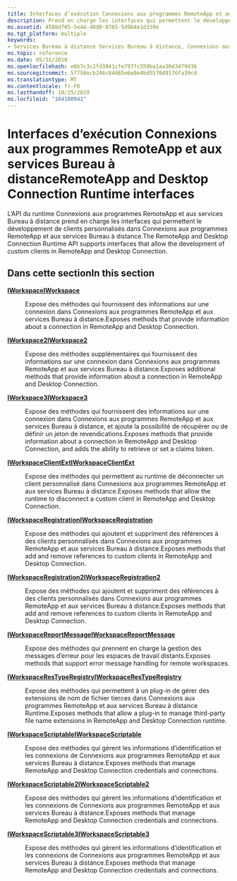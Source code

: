 ```yaml
---
title: Interfaces d’exécution Connexions aux programmes RemoteApp et aux services Bureau à distance
description: Prend en charge les interfaces qui permettent le développement de clients personnalisés dans Connexions aux programmes RemoteApp et aux services Bureau à distance.
ms.assetid: 4580df05-5e44-40d0-8765-5d9b4e1d339e
ms.tgt_platform: multiple
keywords:
- Services Bureau à distance Services Bureau à distance, Connexions aux programmes RemoteApp et aux services Bureau à distance référence de l’API Runtime
ms.topic: reference
ms.date: 05/31/2018
ms.openlocfilehash: e6b7c3c2fd3841cfe797fc559ba1aa30d3479436
ms.sourcegitcommit: 57758ecb246c84d65e6e0e4bd5570d9176fa39cd
ms.translationtype: MT
ms.contentlocale: fr-FR
ms.lasthandoff: 10/25/2019
ms.locfileid: "104100941"
---
```

# <a name="remoteapp-and-desktop-connection-runtime-interfaces"></a><span data-ttu-id="11145-104">Interfaces d’exécution Connexions aux programmes RemoteApp et aux services Bureau à distance</span><span class="sxs-lookup"><span data-stu-id="11145-104">RemoteApp and Desktop Connection Runtime interfaces</span></span>

<span data-ttu-id="11145-105">L’API du runtime Connexions aux programmes RemoteApp et aux services Bureau à distance prend en charge les interfaces qui permettent le développement de clients personnalisés dans Connexions aux programmes RemoteApp et aux services Bureau à distance.</span><span class="sxs-lookup"><span data-stu-id="11145-105">The RemoteApp and Desktop Connection Runtime API supports interfaces that allow the development of custom clients in RemoteApp and Desktop Connection.</span></span>

## <a name="in-this-section"></a><span data-ttu-id="11145-106">Dans cette section</span><span class="sxs-lookup"><span data-stu-id="11145-106">In this section</span></span>

<dl> <dt>

[<span data-ttu-id="11145-107">**IWorkspace**</span><span class="sxs-lookup"><span data-stu-id="11145-107">**IWorkspace**</span></span>](/windows/desktop/api/workspaceruntime/nn-workspaceruntime-iworkspace)
</dt> <dd>

<span data-ttu-id="11145-108">Expose des méthodes qui fournissent des informations sur une connexion dans Connexions aux programmes RemoteApp et aux services Bureau à distance.</span><span class="sxs-lookup"><span data-stu-id="11145-108">Exposes methods that provide information about a connection in RemoteApp and Desktop Connection.</span></span>

</dd> <dt>

[<span data-ttu-id="11145-109">**IWorkspace2**</span><span class="sxs-lookup"><span data-stu-id="11145-109">**IWorkspace2**</span></span>](/windows/desktop/api/workspaceruntime/nn-workspaceruntime-iworkspace2)
</dt> <dd>

<span data-ttu-id="11145-110">Expose des méthodes supplémentaires qui fournissent des informations sur une connexion dans Connexions aux programmes RemoteApp et aux services Bureau à distance.</span><span class="sxs-lookup"><span data-stu-id="11145-110">Exposes additional methods that provide information about a connection in RemoteApp and Desktop Connection.</span></span>

</dd> <dt>

[<span data-ttu-id="11145-111">**IWorkspace3**</span><span class="sxs-lookup"><span data-stu-id="11145-111">**IWorkspace3**</span></span>](/windows/desktop/api/workspaceruntime/nn-workspaceruntime-iworkspace3)
</dt> <dd>

<span data-ttu-id="11145-112">Expose des méthodes qui fournissent des informations sur une connexion dans Connexions aux programmes RemoteApp et aux services Bureau à distance, et ajoute la possibilité de récupérer ou de définir un jeton de revendications.</span><span class="sxs-lookup"><span data-stu-id="11145-112">Exposes methods that provide information about a connection in RemoteApp and Desktop Connection, and adds the ability to retrieve or set a claims token.</span></span>

</dd> <dt>

[<span data-ttu-id="11145-113">**IWorkspaceClientExt**</span><span class="sxs-lookup"><span data-stu-id="11145-113">**IWorkspaceClientExt**</span></span>](/windows/desktop/api/Workspaceruntimeclientext/nn-workspaceruntimeclientext-iworkspaceclientext)
</dt> <dd>

<span data-ttu-id="11145-114">Expose des méthodes qui permettent au runtime de déconnecter un client personnalisé dans Connexions aux programmes RemoteApp et aux services Bureau à distance.</span><span class="sxs-lookup"><span data-stu-id="11145-114">Exposes methods that allow the runtime to disconnect a custom client in RemoteApp and Desktop Connection.</span></span>

</dd> <dt>

[<span data-ttu-id="11145-115">**IWorkspaceRegistration**</span><span class="sxs-lookup"><span data-stu-id="11145-115">**IWorkspaceRegistration**</span></span>](/windows/desktop/api/workspaceruntime/nn-workspaceruntime-iworkspaceregistration)
</dt> <dd>

<span data-ttu-id="11145-116">Expose des méthodes qui ajoutent et suppriment des références à des clients personnalisés dans Connexions aux programmes RemoteApp et aux services Bureau à distance.</span><span class="sxs-lookup"><span data-stu-id="11145-116">Exposes methods that add and remove references to custom clients in RemoteApp and Desktop Connection.</span></span>

</dd> <dt>

[<span data-ttu-id="11145-117">**IWorkspaceRegistration2**</span><span class="sxs-lookup"><span data-stu-id="11145-117">**IWorkspaceRegistration2**</span></span>](/windows/desktop/api/workspaceruntime/nn-workspaceruntime-iworkspaceregistration2)
</dt> <dd>

<span data-ttu-id="11145-118">Expose des méthodes qui ajoutent et suppriment des références à des clients personnalisés dans Connexions aux programmes RemoteApp et aux services Bureau à distance.</span><span class="sxs-lookup"><span data-stu-id="11145-118">Exposes methods that add and remove references to custom clients in RemoteApp and Desktop Connection.</span></span>

</dd> <dt>

[<span data-ttu-id="11145-119">**IWorkspaceReportMessage**</span><span class="sxs-lookup"><span data-stu-id="11145-119">**IWorkspaceReportMessage**</span></span>](/windows/desktop/api/workspaceruntime/nn-workspaceruntime-iworkspacereportmessage)
</dt> <dd>

<span data-ttu-id="11145-120">Expose des méthodes qui prennent en charge la gestion des messages d’erreur pour les espaces de travail distants.</span><span class="sxs-lookup"><span data-stu-id="11145-120">Exposes methods that support error message handling for remote workspaces.</span></span>

</dd> <dt>

[<span data-ttu-id="11145-121">**IWorkspaceResTypeRegistry**</span><span class="sxs-lookup"><span data-stu-id="11145-121">**IWorkspaceResTypeRegistry**</span></span>](/windows/desktop/api/Workspaceax/nn-workspaceax-iworkspacerestyperegistry)
</dt> <dd>

<span data-ttu-id="11145-122">Expose des méthodes qui permettent à un plug-in de gérer des extensions de nom de fichier tierces dans Connexions aux programmes RemoteApp et aux services Bureau à distance Runtime.</span><span class="sxs-lookup"><span data-stu-id="11145-122">Exposes methods that allow a plug-in to manage third-party file name extensions in RemoteApp and Desktop Connection runtime.</span></span>

</dd> <dt>

[<span data-ttu-id="11145-123">**IWorkspaceScriptable**</span><span class="sxs-lookup"><span data-stu-id="11145-123">**IWorkspaceScriptable**</span></span>](/windows/desktop/api/workspaceruntime/nn-workspaceruntime-iworkspacescriptable)
</dt> <dd>

<span data-ttu-id="11145-124">Expose des méthodes qui gèrent les informations d’identification et les connexions de Connexions aux programmes RemoteApp et aux services Bureau à distance.</span><span class="sxs-lookup"><span data-stu-id="11145-124">Exposes methods that manage RemoteApp and Desktop Connection credentials and connections.</span></span>

</dd> <dt>

[<span data-ttu-id="11145-125">**IWorkspaceScriptable2**</span><span class="sxs-lookup"><span data-stu-id="11145-125">**IWorkspaceScriptable2**</span></span>](/windows/desktop/api/workspaceruntime/nn-workspaceruntime-iworkspacescriptable2)
</dt> <dd>

<span data-ttu-id="11145-126">Expose des méthodes qui gèrent les informations d’identification et les connexions de Connexions aux programmes RemoteApp et aux services Bureau à distance.</span><span class="sxs-lookup"><span data-stu-id="11145-126">Exposes methods that manage RemoteApp and Desktop Connection credentials and connections.</span></span>

</dd> <dt>

[<span data-ttu-id="11145-127">**IWorkspaceScriptable3**</span><span class="sxs-lookup"><span data-stu-id="11145-127">**IWorkspaceScriptable3**</span></span>](/windows/desktop/api/workspaceruntime/nn-workspaceruntime-iworkspacescriptable3)
</dt> <dd>

<span data-ttu-id="11145-128">Expose des méthodes qui gèrent les informations d’identification et les connexions de Connexions aux programmes RemoteApp et aux services Bureau à distance.</span><span class="sxs-lookup"><span data-stu-id="11145-128">Exposes methods that manage RemoteApp and Desktop Connection credentials and connections.</span></span>

</dd> </dl>

 

 




